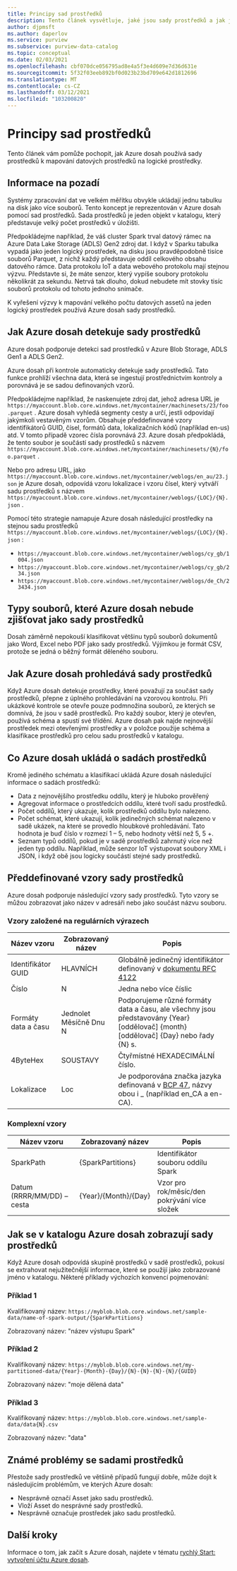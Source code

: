 ```yaml
---
title: Principy sad prostředků
description: Tento článek vysvětluje, jaké jsou sady prostředků a jak je Azure dosah vytvoří.
author: djpmsft
ms.author: daperlov
ms.service: purview
ms.subservice: purview-data-catalog
ms.topic: conceptual
ms.date: 02/03/2021
ms.openlocfilehash: cbf070dce056795ad8e4a5f3e4d609e7d36d631e
ms.sourcegitcommit: 5f32f03eeb892bf0d023b23bd709e642d1812696
ms.translationtype: MT
ms.contentlocale: cs-CZ
ms.lasthandoff: 03/12/2021
ms.locfileid: "103200820"
---
```

# <a name="understanding-resource-sets"></a>Principy sad prostředků

Tento článek vám pomůže pochopit, jak Azure dosah používá sady prostředků k mapování datových prostředků na logické prostředky.
## <a name="background-info"></a>Informace na pozadí

Systémy zpracování dat ve velkém měřítku obvykle ukládají jednu tabulku na disk jako více souborů. Tento koncept je reprezentován v Azure dosah pomocí sad prostředků. Sada prostředků je jeden objekt v katalogu, který představuje velký počet prostředků v úložišti.

Předpokládejme například, že váš cluster Spark trval datový rámec na Azure Data Lake Storage (ADLS) Gen2 zdroj dat. I když v Sparku tabulka vypadá jako jeden logický prostředek, na disku jsou pravděpodobně tisíce souborů Parquet, z nichž každý představuje oddíl celkového obsahu datového rámce. Data protokolu IoT a data webového protokolu mají stejnou výzvu. Představte si, že máte senzor, který vypíše soubory protokolu několikrát za sekundu. Netrvá tak dlouho, dokud nebudete mít stovky tisíc souborů protokolu od tohoto jednoho snímače.

K vyřešení výzvy k mapování velkého počtu datových assetů na jeden logický prostředek používá Azure dosah sady prostředků.

## <a name="how-azure-purview-detects-resource-sets"></a>Jak Azure dosah detekuje sady prostředků

Azure dosah podporuje detekci sad prostředků v Azure Blob Storage, ADLS Gen1 a ADLS Gen2.

Azure dosah při kontrole automaticky detekuje sady prostředků. Tato funkce prohlíží všechna data, která se ingestují prostřednictvím kontroly a porovnává je se sadou definovaných vzorů.

Předpokládejme například, že naskenujete zdroj dat, jehož adresa URL je `https://myaccount.blob.core.windows.net/mycontainer/machinesets/23/foo.parquet` . Azure dosah vyhledá segmenty cesty a určí, jestli odpovídají jakýmkoli vestavěným vzorům. Obsahuje předdefinované vzory identifikátorů GUID, čísel, formátů data, lokalizačních kódů (například en-us) atd. V tomto případě vzorec čísla porovnává *23*. Azure dosah předpokládá, že tento soubor je součástí sady prostředků s názvem `https://myaccount.blob.core.windows.net/mycontainer/machinesets/{N}/foo.parquet` .

Nebo pro adresu URL, jako `https://myaccount.blob.core.windows.net/mycontainer/weblogs/en_au/23.json` je Azure dosah, odpovídá vzoru lokalizace i vzoru čísel, který vytváří sadu prostředků s názvem `https://myaccount.blob.core.windows.net/mycontainer/weblogs/{LOC}/{N}.json` .

Pomocí této strategie namapuje Azure dosah následující prostředky na stejnou sadu prostředků `https://myaccount.blob.core.windows.net/mycontainer/weblogs/{LOC}/{N}.json` :

- `https://myaccount.blob.core.windows.net/mycontainer/weblogs/cy_gb/1004.json`
- `https://myaccount.blob.core.windows.net/mycontainer/weblogs/cy_gb/234.json`
- `https://myaccount.blob.core.windows.net/mycontainer/weblogs/de_Ch/23434.json`

## <a name="file-types-that-azure-purview-will-not-detect-as-resource-sets"></a>Typy souborů, které Azure dosah nebude zjišťovat jako sady prostředků

Dosah záměrně nepokouší klasifikovat většinu typů souborů dokumentů jako Word, Excel nebo PDF jako sady prostředků. Výjimkou je formát CSV, protože se jedná o běžný formát děleného souboru.

## <a name="how-azure-purview-scans-resource-sets"></a>Jak Azure dosah prohledává sady prostředků

Když Azure dosah detekuje prostředky, které považují za součást sady prostředků, přepne z úplného prohledávání na vzorovou kontrolu. Při ukázkové kontrole se otevře pouze podmnožina souborů, ze kterých se domnívá, že jsou v sadě prostředků. Pro každý soubor, který je otevřen, používá schéma a spustí své třídění. Azure dosah pak najde nejnovější prostředek mezi otevřenými prostředky a v položce použije schéma a klasifikace prostředků pro celou sadu prostředků v katalogu.

## <a name="what-azure-purview-stores-about-resource-sets"></a>Co Azure dosah ukládá o sadách prostředků

Kromě jediného schématu a klasifikací ukládá Azure dosah následující informace o sadách prostředků:

- Data z nejnovějšího prostředku oddílu, který je hluboko prověřený
- Agregovat informace o prostředcích oddílu, které tvoří sadu prostředků.
- Počet oddílů, který ukazuje, kolik prostředků oddílu bylo nalezeno.
- Počet schémat, které ukazují, kolik jedinečných schémat nalezeno v sadě ukázek, na které se provedlo hloubkové prohledávání. Tato hodnota je buď číslo v rozmezí 1 – 5, nebo hodnoty větší než 5, 5 +.
- Seznam typů oddílů, pokud je v sadě prostředků zahrnutý více než jeden typ oddílu. Například, může senzor IoT výstupovat soubory XML i JSON, i když obě jsou logicky součástí stejné sady prostředků.

## <a name="built-in-resource-set-patterns"></a>Předdefinované vzory sady prostředků

Azure dosah podporuje následující vzory sady prostředků. Tyto vzory se můžou zobrazovat jako název v adresáři nebo jako součást názvu souboru.
### <a name="regex-based-patterns"></a>Vzory založené na regulárních výrazech

| Název vzoru | Zobrazovaný název | Popis |
|--------------|--------------|-------------|
| Identifikátor GUID         | HLAVNÍCH       | Globálně jedinečný identifikátor definovaný v [dokumentu RFC 4122](https://tools.ietf.org/html/rfc4122) |
| Číslo       | N          | Jedna nebo více číslic |
| Formáty data a času | Jednolet Měsíčně Dnu N     | Podporujeme různé formáty data a času, ale všechny jsou představovány {Year} [oddělovač] {month} [oddělovač] {Day} nebo řady {N} s. |
| 4ByteHex     | SOUSTAVY        | Čtyřmístné HEXADECIMÁLNÍ číslo. |
| Lokalizace | Loc        | Je podporována značka jazyka definovaná v [BCP 47](https://tools.ietf.org/html/bcp47), názvy obou i _ (například en_CA a en-CA). |

### <a name="complex-patterns"></a>Komplexní vzory

| Název vzoru | Zobrazovaný název | Popis |
|--------------|--------------|-------------|
| SparkPath    | {SparkPartitions} | Identifikátor souboru oddílu Spark |
| Datum (RRRR/MM/DD) – cesta  | {Year}/{Month}/{Day} | Vzor pro rok/měsíc/den pokrývání více složek |


## <a name="how-resource-sets-are-displayed-in-the-azure-purview-catalog"></a>Jak se v katalogu Azure dosah zobrazují sady prostředků

Když Azure dosah odpovídá skupině prostředků v sadě prostředků, pokusí se extrahovat nejužitečnější informace, které se použijí jako zobrazované jméno v katalogu. Některé příklady výchozích konvencí pojmenování: 

### <a name="example-1"></a>Příklad 1

Kvalifikovaný název: `https://myblob.blob.core.windows.net/sample-data/name-of-spark-output/{SparkPartitions}`

Zobrazovaný název: "název výstupu Spark"

### <a name="example-2"></a>Příklad 2

Kvalifikovaný název: `https://myblob.blob.core.windows.net/my-partitioned-data/{Year}-{Month}-{Day}/{N}-{N}-{N}-{N}/{GUID}`

Zobrazovaný název: "moje dělená data"

### <a name="example-3"></a>Příklad 3

Kvalifikovaný název: `https://myblob.blob.core.windows.net/sample-data/data{N}.csv`

Zobrazovaný název: "data"

## <a name="known-issues-with-resource-sets"></a>Známé problémy se sadami prostředků

Přestože sady prostředků ve většině případů fungují dobře, může dojít k následujícím problémům, ve kterých Azure dosah:

- Nesprávně označí Asset jako sadu prostředků.
- Vloží Asset do nesprávné sady prostředků.
- Nesprávně označuje prostředek jako sadu prostředků.

## <a name="next-steps"></a>Další kroky

Informace o tom, jak začít s Azure dosah, najdete v tématu [rychlý Start: vytvoření účtu Azure dosah](create-catalog-portal.md).
